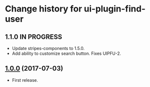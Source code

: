 # Change history for ui-plugin-find-user

## 1.1.0 IN PROGRESS

* Update stripes-components to 1.5.0.
* Add ability to customize search button. Fixes UIPFU-2.

## [1.0.0](https://github.com/folio-org/ui-plugin-find-user/tree/v1.0.0) (2017-07-03)

* First release.


